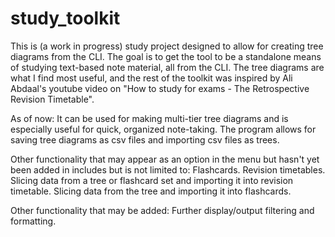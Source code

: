 # study_toolkit

This is (a work in progress) study project designed to allow for creating tree diagrams from the CLI.
The goal is to get the tool to be a standalone means of studying text-based note material, all from the CLI.
The tree diagrams are what I find most useful, and the rest of the toolkit was inspired by Ali Abdaal's
youtube video on "How to study for exams - The Retrospective Revision Timetable".

As of now:
  It can be used for making multi-tier tree diagrams and is especially useful for quick, organized note-taking. 
  The program allows for saving tree diagrams as csv files and importing csv files as trees.

Other functionality that may appear as an option in the menu but hasn't yet been added in includes but is not limited to:
  Flashcards.
  Revision timetables.
  Slicing data from a tree or flashcard set and importing it into revision timetable.
  Slicing data from the tree and importing it into flashcards.

Other functionality that may be added:
  Further display/output filtering and formatting.
